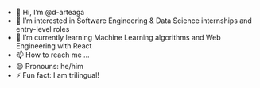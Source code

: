 - 👋 Hi, I’m @d-arteaga
- 👀 I’m interested in Software Engineering & Data Science internships and entry-level roles
- 🌱 I’m currently learning Machine Learning algorithms and Web Engineering with React
- 📫 How to reach me ...
- 😄 Pronouns: he/him
- ⚡ Fun fact: I am trilingual!

<!---
d-arteaga/d-arteaga is a ✨ special ✨ repository because its `README.md` (this file) appears on your GitHub profile.
You can click the Preview link to take a look at your changes.
--->
